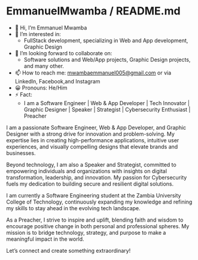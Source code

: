 # EmmanuelMwamba / README.md

- 👋 Hi, I’m Emmanuel Mwamba 
- 👀 I’m interested in:
  - FullStack development, specializing in Web and App development, Graphic Design  
- 💞️ I’m looking forward to collaborate on:
  - Software solutions and Web/App projects, Graphic Design projects, and many other.
- 📫 How to reach me: mwambaemmanuel005@gmail.com 
or 
via 
LinkedIn, Facebook,and Instagram 
- 😀 Pronouns: He/Him
- ⚡ Fact: 
  - I am a 
Software Engineer | Web & App Developer | Tech Innovator | Graphic Designer | Speaker | Strategist | Cybersecurity Enthusiast | Preacher

I am a passionate Software Engineer, Web & App Developer, and Graphic Designer with a strong drive for innovation and problem-solving. My expertise lies in creating high-performance applications, intuitive user experiences, and visually compelling designs that elevate brands and businesses.

Beyond technology, I am also a Speaker and Strategist, committed to empowering individuals and organizations with insights on digital transformation, leadership, and innovation. My passion for Cybersecurity fuels my dedication to building secure and resilient digital solutions.

I am currently a Software Engineering student at the Zambia University College of Technology, continuously expanding my knowledge and refining my skills to stay ahead in the evolving tech landscape.

As a Preacher, I strive to inspire and uplift, blending faith and wisdom to encourage positive change in both personal and professional spheres. My mission is to bridge technology, strategy, and purpose to make a meaningful impact in the world.

Let’s connect and create something extraordinary!